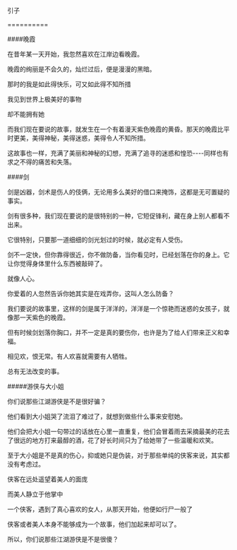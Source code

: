 ﻿引子

==========

    

####晚霞

    

在昔年某一天开始，我忽然喜欢在江岸边看晚霞。

晚霞的绚丽是不会久的，灿烂过后，便是漫漫的黑暗。

那时的我是如此得快乐，可又如此得不知所措

我见到世界上极美好的事物

却不能拥有她

    

而我们现在要说的故事，就发生在一个有着漫天紫色晚霞的黄昏。那天的晚霞比平时更美，美得神秘，美得迷惑，美得令人不知所措。

这故事也一样，充满了美丽和神秘的幻想，充满了追寻的迷惑和惶恐----同样也有求之不得的痛苦和失落。

    



####剑

    

剑是凶器，剑术是伤人的伎俩，无论用多么美好的借口来掩饰，这都是无可置疑的事实。

剑有很多种，我们现在要说的是很特别的一种，它短促锋利，藏在身上别人都看不出来。

它很特别，只要那一道细细的剑光划过的时候，就必定有人受伤。

剑不一定快，但你靠得很近，你不做防备，当你看见时，已经划落在你的身上。它让你觉得身体里什么东西被敲碎了。

就像人心。

你爱着的人忽然告诉你她其实是在戏弄你，这叫人怎么防备？

我们要说的故事里，这样的剑是属于洋洋的，洋洋是一个惊艳而迷惑的女孩子，就像那一天紫色的晚霞。

但有时候剑划落你胸口，并不一定是真的要伤你，也许是为了给人们带来正义和幸福。

相见欢，恨无常。有人欢喜就需要有人牺牲。

总有无法改变的事。

    

#####游侠与大小姐

    

你们说那些江湖游侠是不是很好骗？

他们看到大小姐哭了流泪了难过了，就想到做些什么事来安慰她。

他们会把大小姐一句带过的话放在心里一直重复，他们会冒着雨去采摘最美的花去了很远的地方打来最醇的酒，花了好长时间只为了给她带了一些温暖和欢笑。

至于大小姐是不是真的伤心，抑或她只是伪装，对于那些单纯的侠客来说，其实都没有考虑过。

    

侠客在远处遥望着美人的面庞

而美人静立于他掌中

一个侠客，遇到了真心喜欢的女人，从那天开始，他便如行尸一般了

    

侠客或者美人本身不能够成为一个故事，他们加起来却可以了。

所以，你们说那些江湖游侠是不是很傻？

